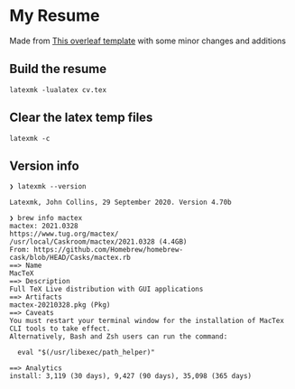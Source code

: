 # My Resume

Made from [This overleaf template](https://www.overleaf.com/latex/templates/awesome-source-cv/wrdjtkkytqcw) with some minor changes and additions

## Build the resume

`latexmk -lualatex cv.tex`

## Clear the latex temp files

`latexmk -c`

## Version info

```
❯ latexmk --version

Latexmk, John Collins, 29 September 2020. Version 4.70b

❯ brew info mactex
mactex: 2021.0328
https://www.tug.org/mactex/
/usr/local/Caskroom/mactex/2021.0328 (4.4GB)
From: https://github.com/Homebrew/homebrew-cask/blob/HEAD/Casks/mactex.rb
==> Name
MacTeX
==> Description
Full TeX Live distribution with GUI applications
==> Artifacts
mactex-20210328.pkg (Pkg)
==> Caveats
You must restart your terminal window for the installation of MacTex CLI tools to take effect.
Alternatively, Bash and Zsh users can run the command:

  eval "$(/usr/libexec/path_helper)"

==> Analytics
install: 3,119 (30 days), 9,427 (90 days), 35,098 (365 days)
```
